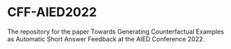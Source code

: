 # CFF-AIED2022

The repository for the paper Towards Generating Counterfactual Examples as Automatic Short Answer Feedback at the AIED Conference 2022.